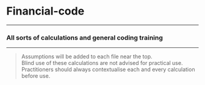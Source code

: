 # Financial-code
***
### All sorts of calculations and general coding training
***

> Assumptions will be added to each file near the top. <br>
> Blind use of these calculations are not advised for practical use. <br>
> Practitioners should always contextualise each and every calculation before use. <br>
